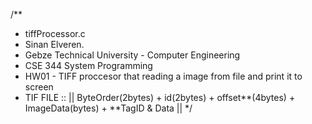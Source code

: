 /**
 * tiffProcessor.c
 * Sinan Elveren.
 * Gebze Technical University - Computer Engineering
 * CSE 344 System Programming
 * HW01 - TIFF proccesor that reading a image from file and print it to screen
 * TIF FILE :: || ByteOrder(2bytes) + id(2bytes) + offset**(4bytes) + ImageData(bytes) + **TagID & Data ||
 */